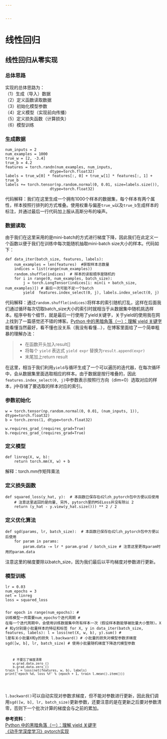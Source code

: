 ```yaml
---


---
```


<h1 id="线性回归">线性回归</h1>
<h2 id="线性回归从零实现">线性回归从零实现</h2>
<h3 id="总体思路">总体思路</h3>
<p>实现的总体思路为：<br>
（1）生成（导入）数据<br>
（2）定义函数读取数据<br>
（3）初始化模型参数<br>
（4）定义模型（实现前向传播）<br>
（5）定义损失函数（计算损失）<br>
（6）模型训练</p>
<h3 id="生成数据">生成数据</h3>
<pre><code>num_inputs = 2
num_examples = 1000
true_w = [2, -3.4]
true_b = 4.2
features = torch.randn(num_examples, num_inputs,
                    dtype=torch.float32)
labels = true_w[0] * features[:, 0] + true_w[1] * features[:, 1] + true_b
labels += torch.tensor(np.random.normal(0, 0.01, size=labels.size()),
                    dtype=torch.float32)
</code></pre>
<p>代码解释：我们在这里生成一个拥有1000个样本的数据集，每个样本有两个属性，样本按照行排列的方式堆叠。使用权重与偏差<code>true_w</code>以及<code>true_b</code>生成样本的标注，并通过最后一行代码加上服从高斯分布的噪声。</p>
<h3 id="数据读取">数据读取</h3>
<p>由于我们在这里采用的是mini-batch的方式进行梯度下降，因此我们在此定义一个函数以便于我们在训练中每次能随机抽取mini-batch size大小的样本。代码如下：</p>
<pre><code>def data_iter(batch_size, features, labels):
    num_examples = len(features)  #获取样本总数量
    indices = list(range(num_examples))
    random.shuffle(indices)  # 样本的读取顺序是随机的
    for i in range(0, num_examples, batch_size):
        j = torch.LongTensor(indices[i: min(i + batch_size, num_examples)]) # 最后一次可能不足一个batch
        yield  features.index_select(0, j), labels.index_select(0, j)
</code></pre>
<p>代码解释：通过<code>random.shuffle(indices)</code>将样本的索引随机打乱，这样在后面我们通过循环每次切取batch_size大小的索引时就相当于从数据集中随机挑选样本。程序中有个细节，就是最后一行使用了yield关键字，关于yield的使用我在网上找到了一篇感觉还不错的博客。<a href="https://liam.page/2017/06/30/understanding-yield-in-python/">Python 中的黑暗角落（一）：理解 yield 关键字</a>能看懂当然最好，看不懂也没关系（我没有看懂…），在博客里面给了一个简单粗暴的理解办法：</p>
<blockquote>
<ul>
<li>在函数开头加入result[]</li>
<li>将每个 <code>yield</code> 表达式 <code>yield expr</code> 替换为<code>result.append(expr)</code></li>
<li>末尾加上return result</li>
</ul>
</blockquote>
<p>在这里，相当于我们利用<code>yield</code>与循环生成了一个可以遍历的迭代器，在每次循环中，会从数据集里面选取相应的样本。由于数据是按行堆叠的，因此<code>features.index_select(0, j)</code>中参数表示按照行方向（dim=0）选取对应的样本，j中存储了要选取的样本对应的索引。</p>
<h3 id="参数初始化">参数初始化</h3>
<pre><code>w = torch.tensor(np.random.normal(0, 0.01, (num_inputs, 1)), dtype=torch.float32)
b = torch.zeros(1, dtype=torch.float32)
</code></pre>
<pre><code>w.requires_grad_(requires_grad=True)
b.requires_grad_(requires_grad=True) 
</code></pre>
<h3 id="定义模型">定义模型</h3>
<pre><code>def linreg(X, w, b):  
    return torch.mm(X, w) + b
</code></pre>
<p>解释：torch.mm作矩阵乘法</p>
<h3 id="定义损失函数">定义损失函数</h3>
<pre><code>def squared_loss(y_hat, y):  # 本函数已保存在d2lzh_pytorch包中方便以后使用
    # 注意这里返回的是向量, 另外, pytorch里的MSELoss并没有除以 2
    return (y_hat - y.view(y_hat.size())) ** 2 / 2
</code></pre>
<h3 id="定义优化算法">定义优化算法</h3>
<pre><code>def sgd(params, lr, batch_size):  # 本函数已保存在d2lzh_pytorch包中方便以后使用
    for param in params:
        param.data -= lr * param.grad / batch_size # 注意这里更改param时用的param.data
</code></pre>
<p>注意这里的梯度要除以batch_size，因为我们最后以平均梯度对参数进行更新。</p>
<h3 id="模型训练">模型训练</h3>
<pre><code>lr = 0.03
num_epochs = 3
net = linreg
loss = squared_loss

for epoch in range(num_epochs):  # 训练模型一共需要num_epochs个迭代周期
    # 在每一个迭代周期中，会使用训练数据集中所有样本一次（假设样本数能够被批量大小整除）。X
    # 和y分别是小批量样本的特征和标签
    for X, y in data_iter(batch_size, features, labels):
        l = loss(net(X, w, b), y).sum()  # l是有关小批量X和y的损失
        l.backward()  # 小批量的损失对模型参数求梯度
        sgd([w, b], lr, batch_size)  # 使用小批量随机梯度下降迭代模型参数

        # 不要忘了梯度清零
        w.grad.data.zero_()
        b.grad.data.zero_()
    train_l = loss(net(features, w, b), labels)
    print('epoch %d, loss %f' % (epoch + 1, train_l.mean().item()))
</code></pre>
<p><code>l.backward()</code>可以自动实现对参数求梯度，但不能对参数进行更新，因此我们调用<code>sgd([w, b], lr, batch_size)</code>更新参数，还要注意的是在更新之后要对参数清零，否则下一个批次计算的梯度会与之前的累加。</p>
<p><strong>参考资料</strong>：<br>
<a href="https://liam.page/2017/06/30/understanding-yield-in-python/">Python 中的黑暗角落（一）：理解 yield 关键字</a><br>
<a href="https://tangshusen.me/Dive-into-DL-PyTorch/#/chapter03_DL-basics/3.3_linear-regression-pytorch">《动手学深度学习》pytorch实现</a></p>

